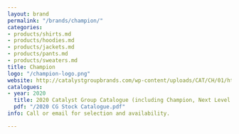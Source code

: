 ```yaml
---
layout: brand
permalink: "/brands/champion/"
categories:
- products/shirts.md
- products/hoodies.md
- products/jackets.md
- products/pants.md
- products/sweaters.md
title: Champion
logo: "/champion-logo.png"
website: http://catalystgroupbrands.com/wp-content/uploads/CAT/CH/01/html5/index.html?&locale=ENG
catalogues:
- year: 2020
  title: 2020 Catalyst Group Catalogue (including Champion, Next Level & Timberlea)
  pdf: "/2020 CG Stock Catalogue.pdf"
info: Call or email for selection and availability.

---
```


